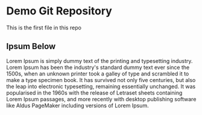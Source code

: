 # Demo Git Repository

This is the first file in this repo

## Ipsum Below

Lorem Ipsum is simply dummy text of the printing and typesetting industry.
Lorem Ipsum has been the industry's standard dummy text ever since the 1500s,
when an unknown printer took a galley of type and scrambled it to make a type
specimen book. It has survived not only five centuries, but also the leap
into electronic typesetting, remaining essentially unchanged. It was
popularised in the 1960s with the release of Letraset sheets containing
Lorem Ipsum passages, and more recently with desktop publishing software
like Aldus PageMaker including versions of Lorem Ipsum.
